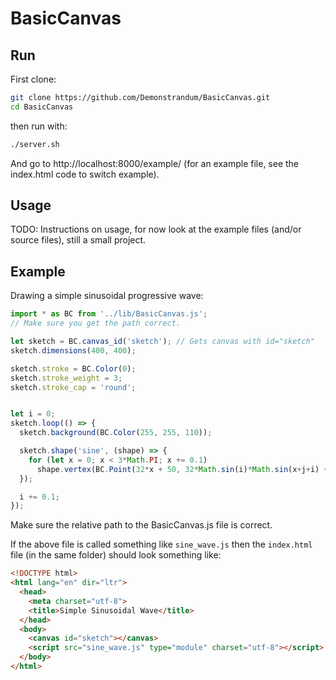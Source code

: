 # BasicCanvas
## Run
First clone:
```sh
git clone https://github.com/Demonstrandum/BasicCanvas.git
cd BasicCanvas
```
then run with:
```sh
./server.sh
```
And go to http://localhost:8000/example/ (for an example file, see the index.html code to switch example).

## Usage
TODO: Instructions on usage, for now look at the example files (and/or source files), still a small project.

## Example
Drawing a simple sinusoidal progressive wave:
```js
import * as BC from '../lib/BasicCanvas.js';
// Make sure you get the path correct.

let sketch = BC.canvas_id('sketch'); // Gets canvas with id="sketch"
sketch.dimensions(400, 400);

sketch.stroke = BC.Color(0);
sketch.stroke_weight = 3;
sketch.stroke_cap = 'round';


let i = 0;
sketch.loop(() => {
  sketch.background(BC.Color(255, 255, 110));

  sketch.shape('sine', (shape) => {
    for (let x = 0; x < 3*Math.PI; x += 0.1)
      shape.vertex(BC.Point(32*x + 50, 32*Math.sin(i)*Math.sin(x+j+i) + 100 + 30*j));
  });

  i += 0.1;
});
```
Make sure the relative path to the BasicCanvas.js file is correct.

If the above file is called something like `sine_wave.js` then the `index.html` file (in the same folder) should look something like:
```html
<!DOCTYPE html>
<html lang="en" dir="ltr">
  <head>
    <meta charset="utf-8">
    <title>Simple Sinusoidal Wave</title>
  </head>
  <body>
    <canvas id="sketch"></canvas>
    <script src="sine_wave.js" type="module" charset="utf-8"></script>
  </body>
</html>

```
